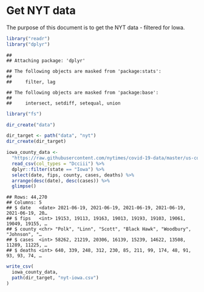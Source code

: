 Get NYT data
================

The purpose of this document is to get the NYT data - filtered for Iowa.

``` r
library("readr")
library("dplyr")
```

    ## 
    ## Attaching package: 'dplyr'

    ## The following objects are masked from 'package:stats':
    ## 
    ##     filter, lag

    ## The following objects are masked from 'package:base':
    ## 
    ##     intersect, setdiff, setequal, union

``` r
library("fs")
```

``` r
dir_create("data")

dir_target <- path("data", "nyt")
dir_create(dir_target)
```

``` r
iowa_county_data <- 
  "https://raw.githubusercontent.com/nytimes/covid-19-data/master/us-counties.csv" %>%
  read_csv(col_types = "Dcciii") %>%
  dplyr::filter(state == "Iowa") %>%
  select(date, fips, county, cases, deaths) %>%
  arrange(desc(date), desc(cases)) %>%
  glimpse()
```

    ## Rows: 44,270
    ## Columns: 5
    ## $ date   <date> 2021-06-19, 2021-06-19, 2021-06-19, 2021-06-19, 2021-06-19, 20…
    ## $ fips   <int> 19153, 19113, 19163, 19013, 19193, 19103, 19061, 19049, 19155, …
    ## $ county <chr> "Polk", "Linn", "Scott", "Black Hawk", "Woodbury", "Johnson", "…
    ## $ cases  <int> 58262, 21219, 20306, 16139, 15239, 14622, 13508, 11289, 11225, …
    ## $ deaths <int> 640, 339, 248, 312, 230, 85, 211, 99, 174, 48, 91, 93, 93, 74, …

``` r
write_csv(
  iowa_county_data,
  path(dir_target, "nyt-iowa.csv")
)
```
